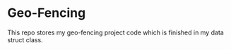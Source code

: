 # Geo-Fencing
This repo stores my geo-fencing project code which is finished in  my data struct class.
